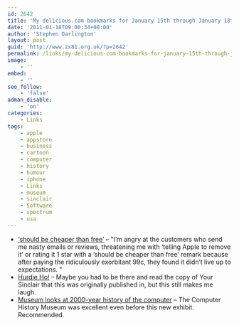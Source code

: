 ```yaml
---
id: 2642
title: 'My delicious.com bookmarks for January 15th through January 18th'
date: '2011-01-18T09:00:34+00:00'
author: 'Stephen Darlington'
layout: post
guid: 'http://www.zx81.org.uk/?p=2642'
permalink: /links/my-delicious-com-bookmarks-for-january-15th-through-january-18th.html
image:
    - ''
embed:
    - ''
seo_follow:
    - 'false'
adman_disable:
    - 'on'
categories:
    - Links
tags:
    - apple
    - appstore
    - business
    - cartoon
    - computer
    - history
    - humour
    - iphone
    - Links
    - museum
    - sinclair
    - Software
    - spectrum
    - usa
---
```


- [‘should be cheaper than free’](http://majicjungle.com/blog/?p=472) – "I’m angry at the customers who send me nasty emails or reviews, threatening me with ‘telling Apple to remove it’ or rating it 1 star with a ’should be cheaper than free’ remark because after paying the ridiculously exorbitant 99c, they found it didn’t live up to expectations. "
- [Hurdie Ho!](http://www.ysrnry.co.uk/hurdieho.htm) – Maybe you had to be there and read the copy of Your Sinclair that this was originally published in, but this still makes me laugh.
- [Museum looks at 2000-year history of the computer](http://rss.macworld.com/click.phdo?i=bbeaedadf0bf6e599faa702ace313de3) – The Computer History Museum was excellent even before this new exhibit. Recommended.